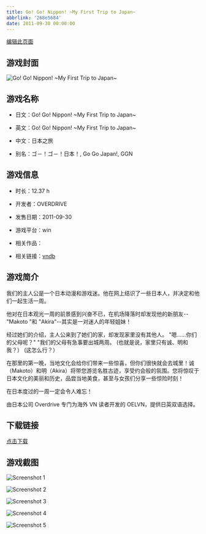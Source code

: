 ```yaml
---
title: Go! Go! Nippon! ~My First Trip to Japan~
abbrlink: '268e5684'
date: 2011-09-30 00:00:00
---
```

[编辑此页面](https://github.com/ACG-3/ADV3-source/blob/main/source/_posts/games/Go%21%20Go%21%20Nippon%21%20~My%20First%20Trip%20to%20Japan~.md)

## 游戏封面

![Go! Go! Nippon! ~My First Trip to Japan~](https://pan.timero.xyz/d/onedrive/img_lib_001/Go!%20Go!%20Nippon!%20~My%20First%20Trip%20to%20Japan~_cover.avif)


## 游戏名称

- 日文：Go! Go! Nippon! ~My First Trip to Japan~
- 英文：Go! Go! Nippon! ~My First Trip to Japan~
- 中文：日本之旅

- 别名：ゴ－！ゴ－！日本！, Go Go Japan!, GGN


## 游戏信息

- 时长：12.37 h
- 开发者：OVERDRIVE
- 发售日期：2011-09-30
- 游戏平台：win
- 相关作品：

- 相关链接：[vndb](https://vndb.org/v7316)


## 游戏简介

我们的主人公是一个日本动漫和游戏迷。他在网上结识了一些日本人，并决定和他们一起生活一周。

他对在日本观光一周的前景感到兴奋不已，在机场降落时却发现他的新朋友--"Makoto "和 "Akira"--其实是一对迷人的年轻姐妹！

经过她们的介绍，主人公来到了她们的家，却发现家里没有其他人。
"嗯......你们的父母呢？"
"我们的父母有急事要出城两周。
(也就是说，家里只有诚、明和我？）
(这怎么行？）

在那里的第一晚，当地文化会给你们带来一些惊喜，但你们很快就会去城里！诚（Makoto）和明（Akira）将带您游览名胜古迹，享受约会般的氛围。您将惊叹于日本文化的美丽和历史，品尝当地美食，甚至与女孩们分享一些惊险时刻！

在日本度过的一周一定会令人难忘！



由日本公司 Overdrive 专门为海外 VN 读者开发的 OELVN，提供日英双语选择。


## 下载链接

[点击下载](https://pan.timero.xyz/onedrive/adv_lib_001/Go%21%20Go%21%20Nippon%21%20~My%20First%20Trip%20to%20Japan~)


## 游戏截图


![Screenshot 1](https://pan.timero.xyz/d/onedrive/img_lib_001/Go!%20Go!%20Nippon!%20~My%20First%20Trip%20to%20Japan~_Screenshot_1.avif)

![Screenshot 2](https://pan.timero.xyz/d/onedrive/img_lib_001/Go!%20Go!%20Nippon!%20~My%20First%20Trip%20to%20Japan~_Screenshot_2.avif)

![Screenshot 3](https://pan.timero.xyz/d/onedrive/img_lib_001/Go!%20Go!%20Nippon!%20~My%20First%20Trip%20to%20Japan~_Screenshot_3.avif)

![Screenshot 4](https://pan.timero.xyz/d/onedrive/img_lib_001/Go!%20Go!%20Nippon!%20~My%20First%20Trip%20to%20Japan~_Screenshot_4.avif)

![Screenshot 5](https://pan.timero.xyz/d/onedrive/img_lib_001/Go!%20Go!%20Nippon!%20~My%20First%20Trip%20to%20Japan~_Screenshot_5.avif)

